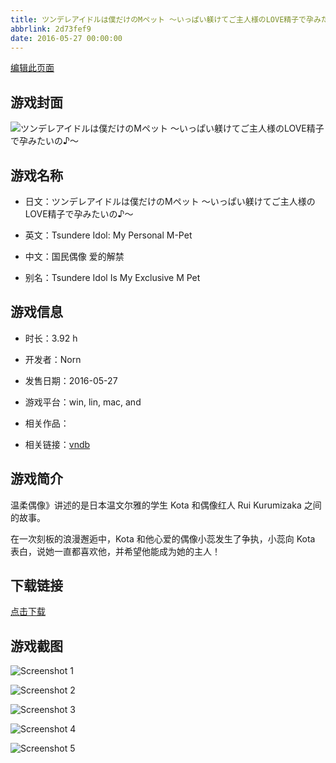```yaml
---
title: ツンデレアイドルは僕だけのMペット ～いっぱい躾けてご主人様のLOVE精子で孕みたいの♪～
abbrlink: 2d73fef9
date: 2016-05-27 00:00:00
---
```

[编辑此页面](https://github.com/ACG-3/ADV3-source/blob/main/source/_posts/games/%E3%83%84%E3%83%B3%E3%83%87%E3%83%AC%E3%82%A2%E3%82%A4%E3%83%89%E3%83%AB%E3%81%AF%E5%83%95%E3%81%A0%E3%81%91%E3%81%AEM%E3%83%9A%E3%83%83%E3%83%88%20%EF%BD%9E%E3%81%84%E3%81%A3%E3%81%B1%E3%81%84%E8%BA%BE%E3%81%91%E3%81%A6%E3%81%94%E4%B8%BB%E4%BA%BA%E6%A7%98%E3%81%AELOVE%E7%B2%BE%E5%AD%90%E3%81%A7%E5%AD%95%E3%81%BF%E3%81%9F%E3%81%84%E3%81%AE%E2%99%AA%EF%BD%9E.md)

## 游戏封面

![ツンデレアイドルは僕だけのMペット ～いっぱい躾けてご主人様のLOVE精子で孕みたいの♪～](https://pan.timero.xyz/d/onedrive/img_lib_001/%E3%83%84%E3%83%B3%E3%83%87%E3%83%AC%E3%82%A2%E3%82%A4%E3%83%89%E3%83%AB%E3%81%AF%E5%83%95%E3%81%A0%E3%81%91%E3%81%AEM%E3%83%9A%E3%83%83%E3%83%88%20%EF%BD%9E%E3%81%84%E3%81%A3%E3%81%B1%E3%81%84%E8%BA%BE%E3%81%91%E3%81%A6%E3%81%94%E4%B8%BB%E4%BA%BA%E6%A7%98%E3%81%AELOVE%E7%B2%BE%E5%AD%90%E3%81%A7%E5%AD%95%E3%81%BF%E3%81%9F%E3%81%84%E3%81%AE%E2%99%AA%EF%BD%9E_cover.avif)


## 游戏名称

- 日文：ツンデレアイドルは僕だけのMペット ～いっぱい躾けてご主人様のLOVE精子で孕みたいの♪～
- 英文：Tsundere Idol: My Personal M-Pet
- 中文：国民偶像 爱的解禁

- 别名：Tsundere Idol Is My Exclusive M Pet


## 游戏信息

- 时长：3.92 h
- 开发者：Norn
- 发售日期：2016-05-27
- 游戏平台：win, lin, mac, and
- 相关作品：

- 相关链接：[vndb](https://vndb.org/v19427)


## 游戏简介

温柔偶像》讲述的是日本温文尔雅的学生 Kota 和偶像红人 Rui Kurumizaka 之间的故事。

在一次刻板的浪漫邂逅中，Kota 和他心爱的偶像小蕊发生了争执，小蕊向 Kota 表白，说她一直都喜欢他，并希望他能成为她的主人！




## 下载链接

[点击下载](https://pan.timero.xyz/onedrive/adv_lib_001/%E3%83%84%E3%83%B3%E3%83%87%E3%83%AC%E3%82%A2%E3%82%A4%E3%83%89%E3%83%AB%E3%81%AF%E5%83%95%E3%81%A0%E3%81%91%E3%81%AEM%E3%83%9A%E3%83%83%E3%83%88%20%EF%BD%9E%E3%81%84%E3%81%A3%E3%81%B1%E3%81%84%E8%BA%BE%E3%81%91%E3%81%A6%E3%81%94%E4%B8%BB%E4%BA%BA%E6%A7%98%E3%81%AELOVE%E7%B2%BE%E5%AD%90%E3%81%A7%E5%AD%95%E3%81%BF%E3%81%9F%E3%81%84%E3%81%AE%E2%99%AA%EF%BD%9E)


## 游戏截图


![Screenshot 1](https://pan.timero.xyz/d/onedrive/img_lib_001/%E3%83%84%E3%83%B3%E3%83%87%E3%83%AC%E3%82%A2%E3%82%A4%E3%83%89%E3%83%AB%E3%81%AF%E5%83%95%E3%81%A0%E3%81%91%E3%81%AEM%E3%83%9A%E3%83%83%E3%83%88%20%EF%BD%9E%E3%81%84%E3%81%A3%E3%81%B1%E3%81%84%E8%BA%BE%E3%81%91%E3%81%A6%E3%81%94%E4%B8%BB%E4%BA%BA%E6%A7%98%E3%81%AELOVE%E7%B2%BE%E5%AD%90%E3%81%A7%E5%AD%95%E3%81%BF%E3%81%9F%E3%81%84%E3%81%AE%E2%99%AA%EF%BD%9E_Screenshot_1.avif)

![Screenshot 2](https://pan.timero.xyz/d/onedrive/img_lib_001/%E3%83%84%E3%83%B3%E3%83%87%E3%83%AC%E3%82%A2%E3%82%A4%E3%83%89%E3%83%AB%E3%81%AF%E5%83%95%E3%81%A0%E3%81%91%E3%81%AEM%E3%83%9A%E3%83%83%E3%83%88%20%EF%BD%9E%E3%81%84%E3%81%A3%E3%81%B1%E3%81%84%E8%BA%BE%E3%81%91%E3%81%A6%E3%81%94%E4%B8%BB%E4%BA%BA%E6%A7%98%E3%81%AELOVE%E7%B2%BE%E5%AD%90%E3%81%A7%E5%AD%95%E3%81%BF%E3%81%9F%E3%81%84%E3%81%AE%E2%99%AA%EF%BD%9E_Screenshot_2.avif)

![Screenshot 3](https://pan.timero.xyz/d/onedrive/img_lib_001/%E3%83%84%E3%83%B3%E3%83%87%E3%83%AC%E3%82%A2%E3%82%A4%E3%83%89%E3%83%AB%E3%81%AF%E5%83%95%E3%81%A0%E3%81%91%E3%81%AEM%E3%83%9A%E3%83%83%E3%83%88%20%EF%BD%9E%E3%81%84%E3%81%A3%E3%81%B1%E3%81%84%E8%BA%BE%E3%81%91%E3%81%A6%E3%81%94%E4%B8%BB%E4%BA%BA%E6%A7%98%E3%81%AELOVE%E7%B2%BE%E5%AD%90%E3%81%A7%E5%AD%95%E3%81%BF%E3%81%9F%E3%81%84%E3%81%AE%E2%99%AA%EF%BD%9E_Screenshot_3.avif)

![Screenshot 4](https://pan.timero.xyz/d/onedrive/img_lib_001/%E3%83%84%E3%83%B3%E3%83%87%E3%83%AC%E3%82%A2%E3%82%A4%E3%83%89%E3%83%AB%E3%81%AF%E5%83%95%E3%81%A0%E3%81%91%E3%81%AEM%E3%83%9A%E3%83%83%E3%83%88%20%EF%BD%9E%E3%81%84%E3%81%A3%E3%81%B1%E3%81%84%E8%BA%BE%E3%81%91%E3%81%A6%E3%81%94%E4%B8%BB%E4%BA%BA%E6%A7%98%E3%81%AELOVE%E7%B2%BE%E5%AD%90%E3%81%A7%E5%AD%95%E3%81%BF%E3%81%9F%E3%81%84%E3%81%AE%E2%99%AA%EF%BD%9E_Screenshot_4.avif)

![Screenshot 5](https://pan.timero.xyz/d/onedrive/img_lib_001/%E3%83%84%E3%83%B3%E3%83%87%E3%83%AC%E3%82%A2%E3%82%A4%E3%83%89%E3%83%AB%E3%81%AF%E5%83%95%E3%81%A0%E3%81%91%E3%81%AEM%E3%83%9A%E3%83%83%E3%83%88%20%EF%BD%9E%E3%81%84%E3%81%A3%E3%81%B1%E3%81%84%E8%BA%BE%E3%81%91%E3%81%A6%E3%81%94%E4%B8%BB%E4%BA%BA%E6%A7%98%E3%81%AELOVE%E7%B2%BE%E5%AD%90%E3%81%A7%E5%AD%95%E3%81%BF%E3%81%9F%E3%81%84%E3%81%AE%E2%99%AA%EF%BD%9E_Screenshot_5.avif)

